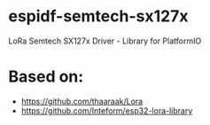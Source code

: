 # espidf-semtech-sx127x
LoRa Semtech SX127x Driver - Library for PlatformIO

# Based on:
- https://github.com/thaaraak/Lora
- https://github.com/Inteform/esp32-lora-library